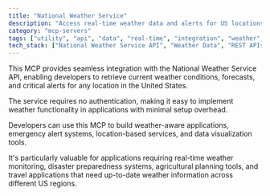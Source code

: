 ```yaml
---
title: "National Weather Service"
description: "Access real-time weather data and alerts for US locations through the National Weather Service API without authentication requirements."
category: "mcp-servers"
tags: ["utility", "api", "data", "real-time", "integration", "weather", "alerts", "location-based services", "disaster preparedness"]
tech_stack: ["National Weather Service API", "Weather Data", "REST APIs", "Geolocation Services", "Alert Systems", "Data Visualization Tools"]
---
```


This MCP provides seamless integration with the National Weather Service API, enabling developers to retrieve current weather conditions, forecasts, and critical alerts for any location in the United States. 

The service requires no authentication, making it easy to implement weather functionality in applications with minimal setup overhead.

Developers can use this MCP to build weather-aware applications, emergency alert systems, location-based services, and data visualization tools. 

It's particularly valuable for applications requiring real-time weather monitoring, disaster preparedness systems, agricultural planning tools, and travel applications that need up-to-date weather information across different US regions.
